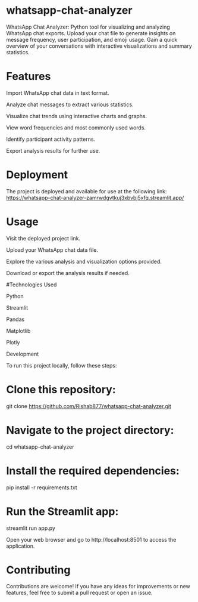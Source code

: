 # whatsapp-chat-analyzer
WhatsApp Chat Analyzer: Python tool for visualizing and analyzing WhatsApp chat exports. Upload your chat file to generate insights on message frequency, user participation, and emoji usage. Gain a quick overview of your conversations with interactive visualizations and summary statistics.

 # Features
Import WhatsApp chat data in text format.

Analyze chat messages to extract various statistics.

Visualize chat trends using interactive charts and graphs.

View word frequencies and most commonly used words.

Identify participant activity patterns.

Export analysis results for further use.

# Deployment

The project is deployed and available for use at the following link: https://whatsapp-chat-analyzer-zamrwdgvtkuj3xbvbj5xfq.streamlit.app/

# Usage
Visit the deployed project link.

Upload your WhatsApp chat data file.

Explore the various analysis and visualization options provided.

Download or export the analysis results if needed.

#Technologies Used

Python

Streamlit

Pandas

Matplotlib

Plotly

Development

To run this project locally, follow these steps:

# Clone this repository:
git clone https://github.com/Rishab877/whatsapp-chat-analyzer.git

# Navigate to the project directory:

cd whatsapp-chat-analyzer

# Install the required dependencies:

pip install -r requirements.txt

# Run the Streamlit app:

streamlit run app.py

Open your web browser and go to http://localhost:8501 to access the application.

# Contributing
Contributions are welcome! If you have any ideas for improvements or new features, feel free to submit a pull request or open an issue.
